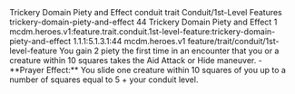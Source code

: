 <ability>
  <name>Trickery Domain Piety and Effect</name>
  <metadata>
    <class>conduit</class>
    <feature_type>trait</feature_type>
    <file_dpath>Conduit/1st-Level Features</file_dpath>
    <item_id>trickery-domain-piety-and-effect</item_id>
    <item_index>44</item_index>
    <item_name>Trickery Domain Piety and Effect</item_name>
    <level>1</level>
    <scc>mcdm.heroes.v1:feature.trait.conduit.1st-level-feature:trickery-domain-piety-and-effect</scc>
    <scdc>1.1.1:5.1.3.1:44</scdc>
    <source>mcdm.heroes.v1</source>
    <type>feature/trait/conduit/1st-level-feature</type>
  </metadata>
  <effects>
    <effect type="mundane" name="Piety">You gain 2 piety the first time in an encounter that you or a creature within 10 squares takes the Aid Attack or Hide maneuver.
- **Prayer Effect:** You slide one creature within 10 squares of you up to a number of squares equal to 5 + your conduit level.</effect>
  </effects>
</ability>
